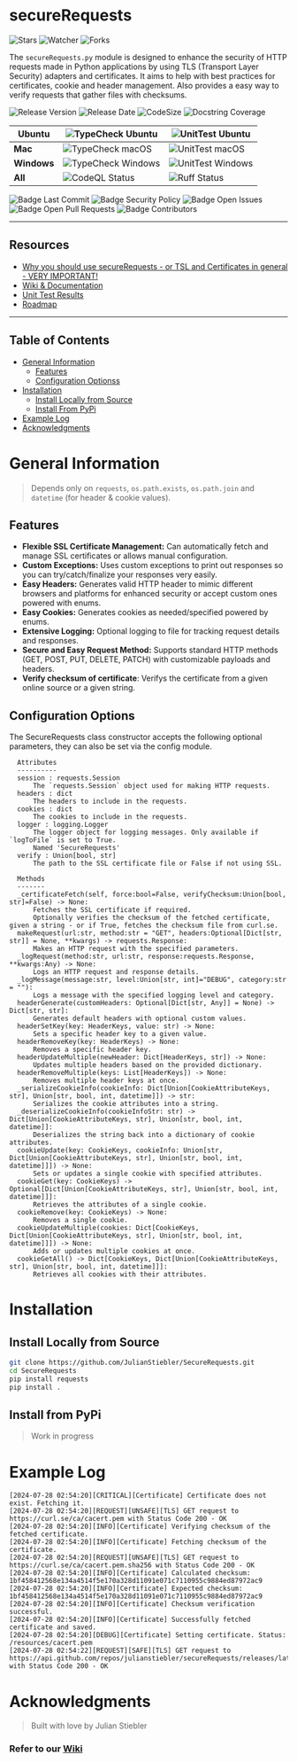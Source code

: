 # secureRequests

![Stars][Badge Stars] ![Watcher][Badge Watchers] ![Forks][Badge Forks]

The `secureRequests.py` module is designed to enhance the security of HTTP requests made in Python applications by using TLS (Transport Layer Security) adapters and certificates. It aims to help with best practices for certificates, cookie and header management. 
Also provides a easy way to verify requests that gather files with checksums.

![Release Version][Badge Release Version]  ![Release Date][Badge Release Date] ![CodeSize][Badge Code Size]
![Docstring Coverage][Badge Docstring Coverage]

| **Ubuntu** | ![TypeCheck Ubuntu][Badge TypeCheck Ubuntu]              | ![UnitTest Ubuntu][Badge UnitTest Ubuntu]             |
|------------|----------------------------------------------------------|-------------------------------------------------------|
| **Mac**    | ![TypeCheck macOS][Badge TypeCheck macOS]                | ![UnitTest macOS][Badge UnitTest macOS]               |
| **Windows**| ![TypeCheck Windows][Badge TypeCheck Windows]            | ![UnitTest Windows][Badge UnitTest Windows]           |
| **All**    | ![CodeQL Status][Badge CodeQL]                           | ![Ruff Status][Badge Ruff]                            |

![Badge Last Commit][Badge Last Commit] ![Badge Security Policy][Badge Security Policy] ![Badge Open Issues][Badge Open Issues] ![Badge Open Pull Requests][Badge Open Pull Requests] ![Badge Contributors][Badge Contributors]

---

## Resources
- [Why you should use secureRequests - or TSL and Certificates in general - VERY IMPORTANT!][MD Security]
- [Wiki & Documentation][Resource Wiki]
- [Unit Test Results][MD UnitTestResult]
- [Roadmap][MD Roadmap]

---
## Table of Contents
- [General Information](#general-information)
  - [Features](#features)
  - [Configuration Optionss](#configuration-options)
- [Installation](#installation)
  - [Install Locally from Source](#install-locally-from-source)
  - [Install From PyPi](#install-from-pypi)
- [Example Log](#example-log)
- [Acknowledgments](#acknowledgments)

# General Information

> Depends only on `requests`, `os.path.exists`, `os.path.join` and `datetime` (for header & cookie values).

## Features

- **Flexible SSL Certificate Management:** Can automatically fetch and manage SSL certificates or allows manual configuration.
- **Custom Exceptions:** Uses custom exceptions to print out responses so you can try/catch/finalize your responses very easily.
- **Easy Headers:** Generates valid HTTP header to mimic different browsers and platforms for enhanced security or accept custom ones powered with enums.
- **Easy Cookies:** Generates cookies as needed/specified powered by enums.
- **Extensive Logging:** Optional logging to file for tracking request details and responses.
- **Secure and Easy Request Method:** Supports standard HTTP methods (GET, POST, PUT, DELETE, PATCH) with customizable payloads and headers.
- **Verify checksum of certificate**: Verifys the certificate from a given online source or a given string.

## Configuration Options
The SecureRequests class constructor accepts the following optional parameters, they can also be set via the config module.
```
  Attributes
  ----------
  session : requests.Session
      The `requests.Session` object used for making HTTP requests.
  headers : dict
      The headers to include in the requests.
  cookies : dict
      The cookies to include in the requests.
  logger : logging.Logger
      The logger object for logging messages. Only available if `logToFile` is set to True.
      Named 'SecureRequests'
  verify : Union[bool, str]
      The path to the SSL certificate file or False if not using SSL.

  Methods
  -------
  _certificateFetch(self, force:bool=False, verifyChecksum:Union[bool, str]=False) -> None:
      Fetches the SSL certificate if required. 
      Optionally verifies the checksum of the fetched certificate, given a string - or if True, fetches the checksum file from curl.se.
  makeRequest(url:str, method:str = "GET", headers:Optional[Dict[str, str]] = None, **kwargs) -> requests.Response:
      Makes an HTTP request with the specified parameters.
  _logRequest(method:str, url:str, response:requests.Response, **kwargs:Any) -> None:
      Logs an HTTP request and response details.
  _logMessage(message:str, level:Union[str, int]="DEBUG", category:str = ""):
      Logs a message with the specified logging level and category.
  headerGenerate(customHeaders: Optional[Dict[str, Any]] = None) -> Dict[str, str]:
      Generates default headers with optional custom values.
  headerSetKey(key: HeaderKeys, value: str) -> None:
      Sets a specific header key to a given value.
  headerRemoveKey(key: HeaderKeys) -> None:
      Removes a specific header key.
  headerUpdateMultiple(newHeader: Dict[HeaderKeys, str]) -> None:
      Updates multiple headers based on the provided dictionary.
  headerRemoveMultiple(keys: List[HeaderKeys]) -> None:
      Removes multiple header keys at once.
  _serializeCookieInfo(cookieInfo: Dict[Union[CookieAttributeKeys, str], Union[str, bool, int, datetime]]) -> str:
      Serializes the cookie attributes into a string.
  _deserializeCookieInfo(cookieInfoStr: str) -> Dict[Union[CookieAttributeKeys, str], Union[str, bool, int, datetime]]:
      Deserializes the string back into a dictionary of cookie attributes.
  cookieUpdate(key: CookieKeys, cookieInfo: Union[str, Dict[Union[CookieAttributeKeys, str], Union[str, bool, int, datetime]]]) -> None:
      Sets or updates a single cookie with specified attributes.
  cookieGet(key: CookieKeys) -> Optional[Dict[Union[CookieAttributeKeys, str], Union[str, bool, int, datetime]]]:
      Retrieves the attributes of a single cookie.
  cookieRemove(key: CookieKeys) -> None:
      Removes a single cookie.
  cookieUpdateMultiple(cookies: Dict[CookieKeys, Dict[Union[CookieAttributeKeys, str], Union[str, bool, int, datetime]]]) -> None:
      Adds or updates multiple cookies at once.
  cookieGetAll() -> Dict[CookieKeys, Dict[Union[CookieAttributeKeys, str], Union[str, bool, int, datetime]]]:
      Retrieves all cookies with their attributes.
```

# Installation

## Install Locally from Source
```bash
git clone https://github.com/JulianStiebler/SecureRequests.git
cd SecureRequests
pip install requests
pip install .
```

## Install from PyPi

> Work in progress

# Example Log

```
[2024-07-28 02:54:20][CRITICAL][Certificate] Certificate does not exist. Fetching it.
[2024-07-28 02:54:20][REQUEST][UNSAFE][TLS] GET request to https://curl.se/ca/cacert.pem with Status Code 200 - OK
[2024-07-28 02:54:20][INFO][Certificate] Verifying checksum of the fetched certificate.
[2024-07-28 02:54:20][INFO][Certificate] Fetching checksum of the certificate.
[2024-07-28 02:54:20][REQUEST][UNSAFE][TLS] GET request to https://curl.se/ca/cacert.pem.sha256 with Status Code 200 - OK
[2024-07-28 02:54:20][INFO][Certificate] Calculated checksum: 1bf458412568e134a4514f5e170a328d11091e071c7110955c9884ed87972ac9
[2024-07-28 02:54:20][INFO][Certificate] Expected checksum: 1bf458412568e134a4514f5e170a328d11091e071c7110955c9884ed87972ac9
[2024-07-28 02:54:20][INFO][Certificate] Checksum verification successful.
[2024-07-28 02:54:20][INFO][Certificate] Successfully fetched certificate and saved.
[2024-07-28 02:54:20][DEBUG][Certificate] Setting certificate. Status: /resources/cacert.pem
[2024-07-28 02:54:22][REQUEST][SAFE][TLS] GET request to https://api.github.com/repos/julianstiebler/secureRequests/releases/latest with Status Code 200 - OK
```

# Acknowledgments
> Built with love by Julian Stiebler

### Refer to our [Wiki](https://github.com/JulianStiebler/secureRequests/wiki)


<!-- Define URL aliases for badges -->
[Badge Stars]: https://img.shields.io/github/stars/JulianStiebler/secureRequests?style=social
[Badge Watchers]: https://img.shields.io/github/watchers/JulianStiebler/secureRequests?style=social
[Badge Forks]: https://img.shields.io/github/forks/JulianStiebler/secureRequests?style=social

[Badge UnitTest Ubuntu]: https://img.shields.io/github/actions/workflow/status/JulianStiebler/secureRequests/unittest.yml?branch=main&os=ubuntu-latest&label=UnitTest&logo=ubuntu&logoColor=white&style=for-the-badge
[Badge UnitTest macOS]: https://img.shields.io/github/actions/workflow/status/JulianStiebler/secureRequests/unittest.yml?branch=main&os=mac-latest&label=UnitTest&logo=apple&logoColor=white&style=for-the-badge
[Badge UnitTest Windows]: https://img.shields.io/github/actions/workflow/status/JulianStiebler/secureRequests/unittest.yml?branch=main&os=windows-latest&label=Win%20UnitTest&logo=windows&logoColor=white&style=for-the-badge

[Badge TypeCheck Ubuntu]: https://img.shields.io/github/actions/workflow/status/JulianStiebler/secureRequests/typecheck.yml?branch=main&os=ubuntu-latest&label=TypeCheck&logo=ubuntu&logoColor=white&style=for-the-badge
[Badge TypeCheck macOS]: https://img.shields.io/github/actions/workflow/status/JulianStiebler/secureRequests/typecheck.yml?branch=main&os=mac-latest&label=TypeCheck&logo=apple&logoColor=white&style=for-the-badge
[Badge TypeCheck Windows]: https://img.shields.io/github/actions/workflow/status/JulianStiebler/secureRequests/typecheck.yml?branch=main&os=windows-latest&label=Win%20TypeCheck&logo=windows&logoColor=white&style=for-the-badge
[Badge CodeQL]: https://img.shields.io/github/actions/workflow/status/JulianStiebler/secureRequests/codeql.yml?branch=main&label=CodeQL&logo=github&logoColor=white&style=for-the-badge
[Badge Ruff]: https://img.shields.io/github/actions/workflow/status/JulianStiebler/secureRequests/codeql.yml?branch=main&label=Ruff%20Lint&logo=ruff&logoColor=white&style=for-the-badge

[Badge Release Version]: https://img.shields.io/github/v/release/JulianStiebler/secureRequests?style=for-the-badge&logo=empty
[Badge Release Date]: https://img.shields.io/github/release-date/JulianStiebler/secureRequests?style=for-the-badge&logo=empty
[Badge Code Size]: https://img.shields.io/github/languages/code-size/JulianStiebler/secureRequests?style=for-the-badge&logo=empty

[Badge Last Commit]: https://img.shields.io/github/last-commit/JulianStiebler/secureRequests?style=for-the-badge&logo=empty
[Badge Security Policy]: https://img.shields.io/badge/Security-Policy-red.svg?style=for-the-badge&logo=empty
[Badge Open Issues]: https://img.shields.io/github/issues-raw/JulianStiebler/secureRequests?style=for-the-badge&logo=empty
[Badge Open Pull Requests]: https://img.shields.io/github/issues-pr-raw/JulianStiebler/secureRequests?style=for-the-badge&logo=empty
[Badge Contributors]: https://img.shields.io/github/contributors/JulianStiebler/secureRequests?style=for-the-badge&logo=empty
[Badge Docstring Coverage]: https://img.shields.io/badge/docstr%20coverage-90%25-blue?style=for-the-badge&logo=empty

[Badge Downloads]: https://img.shields.io/github/downloads/JulianStiebler/secureRequests/total?style=for-the-badge&logo=empty
[Badge License]: https://img.shields.io/github/license/JulianStiebler/secureRequests?style=for-the-badge&logo=empty

<!-- Aliases for Files -->
[MD Security]: ./SECURITY.md
[MD UnitTestResult]: ./unitTest/unitTestResults.md
[MD Roadmap]: ./ROADMAP.md
[MD Contributing]: ./CONTRIBUTING.md


<!-- Other Aliases -->
[Resource Wiki]: https://github.com/JulianStiebler/secureRequests/wiki
